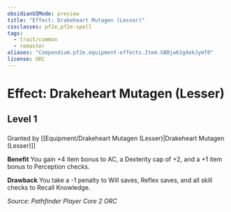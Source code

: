 ```yaml
---
obsidianUIMode: preview
title: "Effect: Drakeheart Mutagen (Lesser)"
cssclasses: pf2e,pf2e-spell
tags:
  - trait/common
  - remaster
aliases: "Compendium.pf2e.equipment-effects.Item.GBBjw61g4ekJymT0"
license: ORC
---
```

# Effect: Drakeheart Mutagen (Lesser)
## Level 1
### 






Granted by [[Equipment/Drakeheart Mutagen (Lesser)|Drakeheart Mutagen (Lesser)]]

**Benefit** You gain +4 item bonus to AC, a Dexterity cap of +2, and a +1 item bonus to Perception checks.

**Drawback** You take a -1 penalty to Will saves, Reflex saves, and all skill checks to Recall Knowledge.

*Source: Pathfinder Player Core 2*
*ORC*